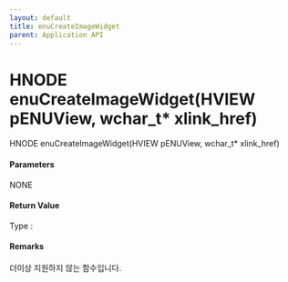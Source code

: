 ```yaml
---
layout: default
title: enuCreateImageWidget
parent: Application API
---
```

# HNODE enuCreateImageWidget\(HVIEW pENUView, wchar\_t\* xlink\_href\)

HNODE enuCreateImageWidget\(HVIEW pENUView, wchar\_t\* xlink\_href\)

#### Parameters

NONE

#### Return Value

Type :

#### Remarks

더이상 지원하지 않는 함수입니다.

#### 




